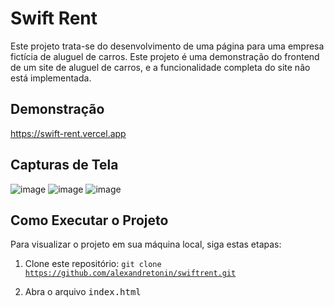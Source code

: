 # Swift Rent

Este projeto trata-se do desenvolvimento de uma página para uma empresa fictícia de aluguel de carros. Este projeto é uma demonstração do frontend de um site de aluguel de carros, e a funcionalidade completa do site não está implementada.

## Demonstração 

<a href="https://swift-rent.vercel.app"> https://swift-rent.vercel.app </a>

## Capturas de Tela

![image](https://github.com/AlexandreTonin/SwiftRent/assets/107586000/3bca5ac5-7893-4af1-9c25-728750653574)
![image](https://github.com/AlexandreTonin/SwiftRent/assets/107586000/4d90ac0a-d5da-46f9-8b6f-b3dbff878b84)
![image](https://github.com/AlexandreTonin/SwiftRent/assets/107586000/f4121d65-21f8-40cf-8902-3b6d290c72fe)

## Como Executar o Projeto

Para visualizar o projeto em sua máquina local, siga estas etapas:

1. Clone este repositório:
<code>git clone https://github.com/alexandretonin/swiftrent.git</code>

2. Abra o arquivo <kbd>index.html</kbd>

